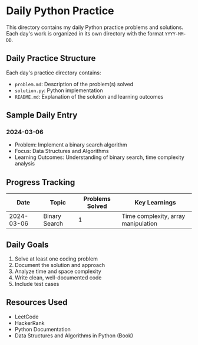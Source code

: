 # Daily Python Practice

This directory contains my daily Python practice problems and solutions. Each day's work is organized in its own directory with the format `YYYY-MM-DD`.

## Daily Practice Structure

Each day's practice directory contains:
- `problem.md`: Description of the problem(s) solved
- `solution.py`: Python implementation
- `README.md`: Explanation of the solution and learning outcomes

## Sample Daily Entry

### 2024-03-06
- Problem: Implement a binary search algorithm
- Focus: Data Structures and Algorithms
- Learning Outcomes: Understanding of binary search, time complexity analysis

## Progress Tracking

| Date | Topic | Problems Solved | Key Learnings |
|------|-------|----------------|---------------|
| 2024-03-06 | Binary Search | 1 | Time complexity, array manipulation |

## Daily Goals

1. Solve at least one coding problem
2. Document the solution and approach
3. Analyze time and space complexity
4. Write clean, well-documented code
5. Include test cases

## Resources Used

- LeetCode
- HackerRank
- Python Documentation
- Data Structures and Algorithms in Python (Book) 